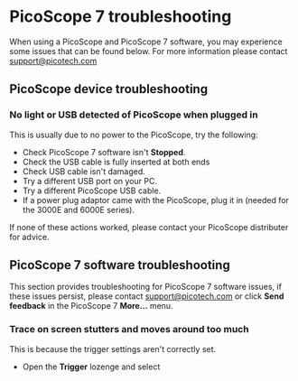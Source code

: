# PicoScope 7 troubleshooting
When using a PicoScope and PicoScope 7 software, you may experience some issues that can be found below.
For more information please contact [support@picotech.com](mailto:support@picotech.com)

## PicoScope device troubleshooting
### No light or USB detected of PicoScope when plugged in
This is usually due to no power to the PicoScope, try the following:

 - Check PicoScope 7 software isn't **Stopped**.
 - Check the USB cable is fully inserted at both ends
 - Check USB cable isn't damaged.
 - Try a different USB port on your PC.
 - Try a different PicoScope USB cable.
 - If a power plug adaptor came with the PicoScope, plug it in (needed for the 3000E and 6000E series).

If none of these actions worked, please contact your PicoScope distributer for advice. 

## PicoScope 7 software troubleshooting
This section provides troubleshooting for PicoScope 7 software issues, if these issues persist, please contact [support@picotech.com](mailto:support@picotech.com) or click **Send feedback** in the PicoScope 7 **More...** menu.

### Trace on screen stutters and moves around too much
This is because the trigger settings aren't correctly set.
 - Open the **Trigger** lozenge and select 


